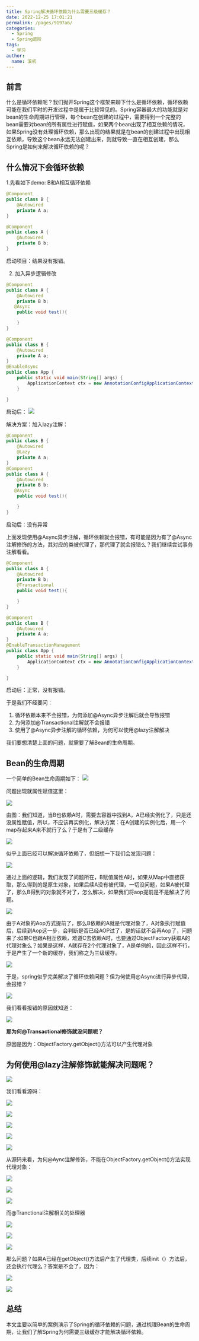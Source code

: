 ```yaml
---
title: Spring解决循环依赖为什么需要三级缓存？
date: 2022-12-25 17:01:21
permalink: /pages/9197a6/
categories:
  - Spring
  - Spring进阶
tags:
  - 学习
author: 
  name: 溪初
---
```


## 前言
什么是循环依赖呢？我们抛开Spring这个框架来聊下什么是循环依赖，循环依赖可能在我们平时的开发过程中是属于比较常见的。Spring容器最大的功能就是对bean的生命周期进行管理，每个bean在创建的过程中，需要得到一个完整的bean需要对bean的所有属性进行赋值，如果两个bean出现了相互依赖的情况，如果Spring没有处理循环依赖，那么出现的结果就是在bean的创建过程中出现相互依赖，导致这个bean永远无法创建出来，则就导致一直在相互创建，那么Spring是如何来解决循环依赖的呢？


## 什么情况下会循环依赖
1.先看如下demo: B和A相互循环依赖
```java
@Component
public class B {
    @Autowired
    private A a;
}

@Component
public class A {
    @Autowired
    private B b;
}
```
启动项目：结果没有报错。

2. 加入异步逻辑修改
```java
@Component
public class A {
    @Autowired
    private B b;
   @Async
    public void test(){

    }
}

@Component
public class B {
    @Autowired
    private A a;
}
@EnableAsync
public class App {
    public static void main(String[] args) {
        ApplicationContext ctx = new AnnotationConfigApplicationContext(App.class);
    }

}
```
启动后：
![](https://fire-repository.oss-cn-beijing.aliyuncs.com/spring/221225/0.png)

解决方案：加入lazy注解：
```java
@Component
public class B {
    @Autowired
    @Lazy
    private A a;
}
@Component
public class A {
    @Autowired
    private B b;
   @Async
    public void test(){

    }
}
```
启动后：没有异常

上面发现使用@Async异步注解，循环依赖就会报错，有可能是因为有了@Async注解修饰的方法，其对应的类被代理了，那代理了就会报错么？我们继续尝试事务注解看看。
```java
@Component
public class A {
    @Autowired
    private B b;
    @Transactional
    public void test(){

    }
}

@Component
public class B {
    @Autowired
    private A a;
}
@EnableTransactionManagement
public class App {
    public static void main(String[] args) {
        ApplicationContext ctx = new AnnotationConfigApplicationContext(App.class);
    }

}
```
启动后：正常，没有报错。

于是我们不经要问：
1. 循环依赖本来不会报错，为何添加@Async异步注解后就会导致报错
2. 为何添加@Transactional注解就不会报错
3. 使用了@Async异步注解的循环依赖，为何可以使用@lazy注解解决

我们要想清楚上面的问题，就需要了解Bean的生命周期。

## Bean的生命周期

一个简单的Bean生命周期如下：
![](https://fire-repository.oss-cn-beijing.aliyuncs.com/spring/221225/1.png)

问题出现就属性赋值这里：

![](https://fire-repository.oss-cn-beijing.aliyuncs.com/spring/221225/2.png)

由图：我们知道，当B也依赖A时，需要去容器中找到A，A已经实例化了，只是还没属性赋值，所以，不应该再实例化，解决方案：在A创建的实例化后，用一个map存起来A来不就行了么？于是有了二级缓存

![](https://fire-repository.oss-cn-beijing.aliyuncs.com/spring/221225/3.png)

似乎上面已经可以解决循环依赖了，但细想一下我们会发现问题：

![](https://fire-repository.oss-cn-beijing.aliyuncs.com/spring/221225/4.png)

通过上面的逻辑，我们发现了问题所在，B赋值属性A时，如果从Map中直接获取，那么得到的是原生对象，如果后续A没有被代理，一切没问题，如果A被代理了，那么B得到的对象就不对了，怎么解决，如果我们将aop提前是不是解决了问题。


![](https://fire-repository.oss-cn-beijing.aliyuncs.com/spring/221225/5.png)

由于A对象的Aop方式提前了，那么B依赖的A就是代理对象了，A对象执行赋值后，后续到Aop这一步，会判断是否已经AOP过了，是的话就不会再Aop了，问题来了:如果C也跟A相互依赖，难道C去依赖A时，也要通过ObjectFactory获取A的代理对象么？如果是这样，A就存在2个代理对象了，A是单例的，因此这样不行，于是产生了一个新的缓存，我们称之为三级缓存。

![](https://fire-repository.oss-cn-beijing.aliyuncs.com/spring/221225/6.png)

于是，spring似乎完美解决了循环依赖问题？但为何使用@Async进行异步代理，会报错？


![](https://fire-repository.oss-cn-beijing.aliyuncs.com/spring/221225/7.png)

我们看看报错的原因就知道：

![](https://fire-repository.oss-cn-beijing.aliyuncs.com/spring/221225/8.png)

**那为何@Transactional修饰就没问题呢？**

原因是因为：ObjectFactory.getObject()方法可以产生代理对象

## 为何使用@lazy注解修饰就能解决问题呢？

![](https://fire-repository.oss-cn-beijing.aliyuncs.com/spring/221225/9.png)

我们看看源码：

![](https://fire-repository.oss-cn-beijing.aliyuncs.com/spring/221225/10.png)


![](https://fire-repository.oss-cn-beijing.aliyuncs.com/spring/221225/11.png)

![](https://fire-repository.oss-cn-beijing.aliyuncs.com/spring/221225/12.png)

![](https://fire-repository.oss-cn-beijing.aliyuncs.com/spring/221225/13.png)


![](https://fire-repository.oss-cn-beijing.aliyuncs.com/spring/221225/14.png)

从源码来看，为何@Aync注解修饰，不能在ObjectFactory.getObject()方法实现代理对象：

![](https://fire-repository.oss-cn-beijing.aliyuncs.com/spring/221225/15.png)


![](https://fire-repository.oss-cn-beijing.aliyuncs.com/spring/221225/16.png)


![](https://fire-repository.oss-cn-beijing.aliyuncs.com/spring/221225/17.png)

而@Tranctional注解相关的处理器


![](https://fire-repository.oss-cn-beijing.aliyuncs.com/spring/221225/18.png)


![](https://fire-repository.oss-cn-beijing.aliyuncs.com/spring/221225/19.png)


![](https://fire-repository.oss-cn-beijing.aliyuncs.com/spring/221225/20.png)

那么问题？如果A已经在getObject()方法后产生了代理类，后续init（）方法后，还会执行代理么？答案是不会了，因为：

![](https://fire-repository.oss-cn-beijing.aliyuncs.com/spring/221225/21.png)


![](https://fire-repository.oss-cn-beijing.aliyuncs.com/spring/221225/22.png)

## 总结

本文主要以简单的案例演示了Spring的循环依赖的问题，通过梳理Bean的生命周期，让我们了解Spring为何需要三级缓存才能解决循环依赖。
